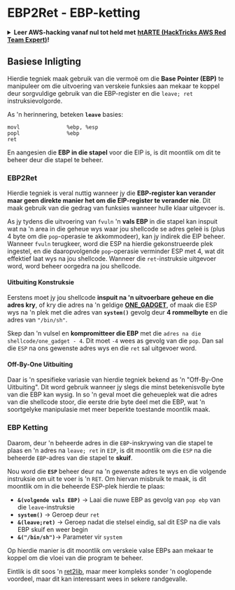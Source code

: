 # EBP2Ret - EBP-ketting

<details>

<summary><strong>Leer AWS-hacking vanaf nul tot held met</strong> <a href="https://training.hacktricks.xyz/courses/arte"><strong>htARTE (HackTricks AWS Red Team Expert)</strong></a><strong>!</strong></summary>

Ander maniere om HackTricks te ondersteun:

* As jy wil sien dat jou **maatskappy geadverteer word in HackTricks** of **HackTricks aflaai in PDF-formaat** Kontroleer die [**INSKRYWINGSPLANNE**](https://github.com/sponsors/carlospolop)!
* Kry die [**amptelike PEASS & HackTricks swag**](https://peass.creator-spring.com)
* Ontdek [**Die PEASS Familie**](https://opensea.io/collection/the-peass-family), ons versameling eksklusiewe [**NFTs**](https://opensea.io/collection/the-peass-family)
* **Sluit aan by die** 💬 [**Discord-groep**](https://discord.gg/hRep4RUj7f) of die [**telegram-groep**](https://t.me/peass) of **volg** ons op **Twitter** 🐦 [**@hacktricks\_live**](https://twitter.com/hacktricks\_live)**.**
* **Deel jou haktruuks deur PR's in te dien by die** [**HackTricks**](https://github.com/carlospolop/hacktricks) en [**HackTricks Cloud**](https://github.com/carlospolop/hacktricks-cloud) github-opslag.

</details>

## Basiese Inligting

Hierdie tegniek maak gebruik van die vermoë om die **Base Pointer (EBP)** te manipuleer om die uitvoering van verskeie funksies aan mekaar te koppel deur sorgvuldige gebruik van die EBP-register en die `leave; ret` instruksievolgorde.

As 'n herinnering, beteken **`leave`** basies:
```
movl               %ebp, %esp
popl               %ebp
ret
```
En aangesien die **EBP in die stapel** voor die EIP is, is dit moontlik om dit te beheer deur die stapel te beheer.

### EBP2Ret

Hierdie tegniek is veral nuttig wanneer jy die **EBP-register kan verander maar geen direkte manier het om die EIP-register te verander nie**. Dit maak gebruik van die gedrag van funksies wanneer hulle klaar uitgevoer is.

As jy tydens die uitvoering van `fvuln` 'n **vals EBP** in die stapel kan inspuit wat na 'n area in die geheue wys waar jou shellcode se adres geleë is (plus 4 byte om die `pop`-operasie te akkommodeer), kan jy indirek die EIP beheer. Wanneer `fvuln` terugkeer, word die ESP na hierdie gekonstrueerde plek ingestel, en die daaropvolgende `pop`-operasie verminder ESP met 4, wat dit effektief laat wys na jou shellcode. Wanneer die `ret`-instruksie uitgevoer word, word beheer oorgedra na jou shellcode.

#### Uitbuiting Konstruksie

Eerstens moet jy jou shellcode **inspuit na 'n uitvoerbare geheue en die adres kry**, of kry die adres na 'n geldige [**ONE\_GADGET**](https://github.com/david942j/one\_gadget), of maak die ESP wys na 'n plek met die adres van **`system()`** gevolg deur **4 rommelbyte** en die adres van `"/bin/sh"`.

Skep dan 'n vulsel en **kompromitteer die EBP** met die `adres na die shellcode/one_gadget - 4`. Dit moet `-4` wees as gevolg van die `pop`. Dan sal die `ESP` na ons gewenste adres wys en die `ret` sal uitgevoer word.

#### Off-By-One Uitbuiting

Daar is 'n spesifieke variasie van hierdie tegniek bekend as 'n "Off-By-One Uitbuiting". Dit word gebruik wanneer jy slegs die minst betekenisvolle byte van die EBP kan wysig. In so 'n geval moet die geheueplek wat die adres van die shellcode stoor, die eerste drie byte deel met die EBP, wat 'n soortgelyke manipulasie met meer beperkte toestande moontlik maak.

### **EBP Ketting**

Daarom, deur 'n beheerde adres in die `EBP`-inskrywing van die stapel te plaas en 'n adres na `leave; ret` in `EIP`, is dit moontlik om die `ESP` na die beheerde `EBP`-adres van die stapel te **skuif**.

Nou word die **`ESP`** beheer deur na 'n gewenste adres te wys en die volgende instruksie om uit te voer is 'n `RET`. Om hiervan misbruik te maak, is dit moontlik om in die beheerde ESP-plek hierdie te plaas:

* **`&(volgende vals EBP)`** -> Laai die nuwe EBP as gevolg van `pop ebp` van die `leave`-instruksie
* **`system()`** -> Geroep deur `ret`
* **`&(leave;ret)`** -> Geroep nadat die stelsel eindig, sal dit ESP na die vals EBP skuif en weer begin
* **`&("/bin/sh")`**-> Parameter vir `system`

Op hierdie manier is dit moontlik om verskeie valse EBPs aan mekaar te koppel om die vloei van die program te beheer.

Eintlik is dit soos 'n [ret2lib](ret2lib/), maar meer kompleks sonder 'n ooglopende voordeel, maar dit kan interessant wees in sekere randgevalle.
